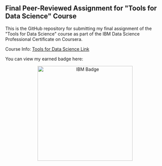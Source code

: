 ## Final Peer-Reviewed Assignment for "Tools for Data Science" Course

This is the GitHub repository for submitting my final assignment of the "Tools for Data Science" course as part of the IBM Data Science Professional Certificate on Coursera.

Course Info: [Tools for Data Science Link](https://coursera.org/share/af1d9b2487c5aedf24e0f4cc4edb2440)

You can view my earned badge here:  
<p align="center">
  <a href="https://www.credly.com/badges/8b831cd1-a996-4f68-8aa6-6350b6633258/public_url">
    <img src="https://images.credly.com/images/1447954e-9923-4703-a647-eac80e5f0682/image.png" alt="IBM Badge" width="300" />
  </a>
</p>
